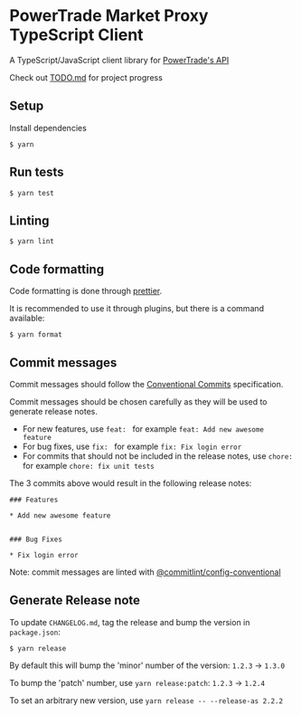 # PowerTrade Market Proxy TypeScript Client

A TypeScript/JavaScript client library for [PowerTrade's API](https://api-docs-5180b.web.app/)

Check out [TODO.md](/TODO.md) for project progress

## Setup

Install dependencies

```
$ yarn
```

## Run tests

```
$ yarn test
```

## Linting

```
$ yarn lint
```

## Code formatting

Code formatting is done through [prettier](https://prettier.io/).

It is recommended to use it through plugins, but there is a command available:

```
$ yarn format
```

## Commit messages

Commit messages should follow the [Conventional Commits](https://www.conventionalcommits.org/en/v1.0.0/) specification.

Commit messages should be chosen carefully as they will be used to generate release notes.

- For new features, use `feat: ` for example `feat: Add new awesome feature`
- For bug fixes, use `fix: ` for example `fix: Fix login error`
- For commits that should not be included in the release notes, use `chore: ` for example `chore: fix unit tests`

The 3 commits above would result in the following release notes:

```
### Features

* Add new awesome feature


### Bug Fixes

* Fix login error
```

Note: commit messages are linted with [@commitlint/config-conventional](https://github.com/conventional-changelog/commitlint/tree/master/%40commitlint/config-conventional)

## Generate Release note

To update `CHANGELOG.md`, tag the release and bump the version in `package.json`:

```
$ yarn release
```

By default this will bump the 'minor' number of the version: `1.2.3` -> `1.3.0`

To bump the 'patch' number, use `yarn release:patch`: `1.2.3` -> `1.2.4`

To set an arbitrary new version, use `yarn release -- --release-as 2.2.2`
